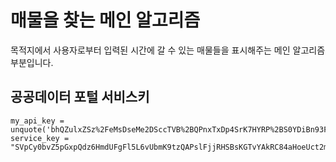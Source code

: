 # 매물을 찾는 메인 알고리즘
목적지에서 사용자로부터 입력된 시간에 갈 수 있는 매물들을 표시해주는 메인 알고리즘 부분입니다.

## 공공데이터 포털 서비스키

```
my_api_key = unquote('bhQZulxZSz%2FeMsDseMe2DSccTVB%2BQPnxTxDp4SrK7HYRP%2BS0YDiBn93FLz0d%2FMFbyMPUqAvaMqrtW4e9%2FnHYhA%3D%3D')
service_key = "SVpCy0bvZ5pGxpQdz6HmdUFgFl5L6vUbmK9tzQAPslFjjRHSBsKGTvYAkRC84aHoeUct2mtsiD8YfWyEzOQMIQ%3D%3D"
```

